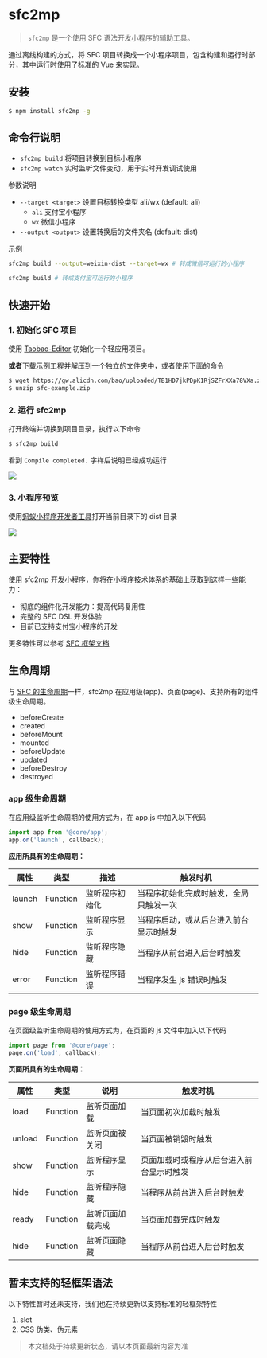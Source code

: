# sfc2mp

> `sfc2mp` 是一个使用 SFC 语法开发小程序的辅助工具。

通过离线构建的方式，将 SFC 项目转换成一个小程序项目，包含构建和运行时部分，其中运行时使用了标准的 Vue 来实现。

## 安装

```bash
$ npm install sfc2mp -g
```

## 命令行说明

- `sfc2mp build` 将项目转换到目标小程序
- `sfc2mp watch` 实时监听文件变动，用于实时开发调试使用

参数说明

- `--target <target>` 设置目标转换类型 ali/wx (default: ali)
  - `ali` 支付宝小程序
  - `wx` 微信小程序
- `--output <output>` 设置转换后的文件夹名 (default: dist)

示例

```bash
sfc2mp build --output=weixin-dist --target=wx # 转成微信可运行的小程序
```

```bash
sfc2mp build # 转成支付宝可运行的小程序
```

## 快速开始

### 1. 初始化 SFC 项目

使用 [Taobao-Editor](https://developers.taobao.net/ide) 初始化一个轻应用项目。

**或者**下载[示例工程](https://gw.alicdn.com/bao/uploaded/TB1HD7jkPDpK1RjSZFrXXa78VXa.zip)并解压到一个独立的文件夹中，或者使用下面的命令

```bash
$ wget https://gw.alicdn.com/bao/uploaded/TB1HD7jkPDpK1RjSZFrXXa78VXa.zip -O sfc-example.zip
$ unzip sfc-example.zip
```

### 2. 运行 sfc2mp

打开终端并切换到项目目录，执行以下命令

```bash
$ sfc2mp build
```

看到 `Compile completed.` 字样后说明已经成功运行

![](https://gw.alicdn.com/tfs/TB1ejKsIHSYBuNjSspiXXXNzpXa-1546-1278.png)

### 3. 小程序预览

使用[蚂蚁小程序开发者工具](https://docs.alipay.com/mini/ide/download)打开当前目录下的 dist 目录

![](https://gw.alicdn.com/tfs/TB1lrhdIFGWBuNjy0FbXXb4sXXa-2080-1548.png)

## 主要特性

使用 sfc2mp 开发小程序，你将在小程序技术体系的基础上获取到这样一些能力：

- 彻底的组件化开发能力：提高代码复用性
- 完整的 SFC DSL 开发体验
- 目前已支持支付宝小程序的开发

更多特性可以参考 [SFC 框架文档](https://developers.taobao.net/components/)

## 生命周期

与 [SFC 的生命周期](https://developers.taobao.com/framework/light-framework/lifecycle.html)一样，sfc2mp 在应用级(app)、页面(page)、支持所有的组件级生命周期。

- beforeCreate
- created
- beforeMount
- mounted
- beforeUpdate
- updated
- beforeDestroy
- destroyed

### app 级生命周期

在应用级监听生命周期的使用方式为，在 app.js 中加入以下代码

```js
import app from '@core/app';
app.on('launch', callback);
```

**应用所具有的生命周期：**

| 属性   | 类型     | 描述           | 触发时机                               |
| ------ | -------- | -------------- | -------------------------------------- |
| launch | Function | 监听程序初始化 | 当程序初始化完成时触发，全局只触发一次 |
| show   | Function | 监听程序显示   | 当程序启动，或从后台进入前台显示时触发 |
| hide   | Function | 监听程序隐藏   | 当程序从前台进入后台时触发             |
| error  | Function | 监听程序错误   | 当程序发生 js 错误时触发               |

### page 级生命周期

在页面级监听生命周期的使用方式为，在页面的 js 文件中加入以下代码

```js
import page from '@core/page';
page.on('load', callback);
```

**页面所具有的生命周期：**

| 属性   | 类型     | 说明             | 触发时机                                 |
| ------ | -------- | ---------------- | ---------------------------------------- |
| load   | Function | 监听页面加载     | 当页面初次加载时触发                     |
| unload | Function | 监听页面被关闭   | 当页面被销毁时触发                       |
| show   | Function | 监听程序显示     | 页面加载时或程序从后台进入前台显示时触发 |
| hide   | Function | 监听程序隐藏     | 当程序从前台进入后台时触发               |
| ready  | Function | 监听页面加载完成 | 当页面加载完成时触发                     |
| hide   | Function | 监听页面隐藏     | 当程序从前台进入后台时触发               |

## 暂未支持的轻框架语法

以下特性暂时还未支持，我们也在持续更新以支持标准的轻框架特性

1. slot
2. CSS 伪类、伪元素

> 本文档处于持续更新状态，请以本页面最新内容为准
